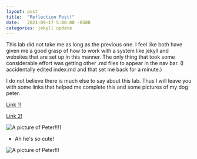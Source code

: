 ```yaml
---
layout: post
title:  "Reflection Post!"
date:   2021-09-17 5:00:00 -0500
categories: jekyll update
---
```

This lab did not take me as long as the previous one. I feel like both have given me a good grasp of how to work with a system like jekyll and websites that are set up in this manner. The only thing that took some considerable effort was getting other .md files to appear in the nav bar. (I accidentally edited index.md and that set me back for a minute.)

I do not believe there is much else to say about this lab. Thus I will leave you with some links that helped me complete this and some pictures of my dog peter.


[Link 1!](https://stackoverflow.com/questions/41604263/how-do-i-display-local-image-in-markdown)

[Link 2!](https://anvilproject.org/guides/content/creating-links)

![A picture of Peter!!!1](https://kadenfranklin.github.io/blog/assets/peter_1.jpg)

* Ah he's so cute!

![A picture of Peter!!!](https://kadenfranklin.github.io/blog/assets/peter_2.jpg)
